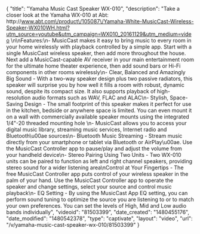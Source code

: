 {
    "title": "Yamaha Music Cast Speaker WX-010",
    "description": "Take a closer look at the Yamaha WX-010 at Abt: http:\/\/www.abt.com\/product\/105087\/Yamaha-White-MusicCast-Wireless-Speaker-WX010WH.html?utm_source=youtube&utm_campaign=WX010_20161129&utm_medium=video \n\nFeatures:\n- MusicCast makes it easy to bring music to every room in your home wirelessly with playback controlled by a simple app. Start with a single MusicCast wireless speaker, then add more throughout the house. Next add a MusicCast-capable AV receiver in your main entertainment room for the ultimate home theater experience, then add sound bars or Hi-Fi components in other rooms wirelessly\n- Clear, Balanced and Amazingly Big Sound - With a two-way speaker design plus two passive radiators, this speaker will surprise you by how well it fills a room with robust, dynamic sound, despite its compact size. It also supports playback of high-resolution audio formats such as WAV, FLAC and ALAC\n- Stylish, Space-Saving Design - The small footprint of this speaker makes it perfect for use in the kitchen, bedside or anywhere space is limited. You can even mount it on a wall with commercially available speaker mounts using the integrated 1\/4\"-20 threaded mounting hole \n- MusicCast allows you to access your digital music library, streaming music services, Internet radio and Bluetooth\u00ae sources\n- Bluetooth Music Streaming - Stream music directly from your smartphone or tablet via Bluetooth or AirPlay\u00ae. Use the MusicCast Controller app to pause\/play and adjust the volume from your handheld device\n- Stereo Pairing Using Two Units - Two WX-010 units can be paired to function as left and right channel speakers, providing stereo sound for a wider listening area\nControl at Your Fingertips - The free MusicCast Controller app puts control of your wireless speaker in the palm of your hand. Use the MusicCast Controller app to operate the speaker and change settings, select your source and control music playback\n- EQ Setting - By using the MusicCast App EQ setting, you can perform sound tuning to optimize the source you are listening to or to match your own preferences. You can set the levels of High, Mid and Low audio bands individually",
    "videoid": "81503399",
    "date_created": "1480455176",
    "date_modified": "1480542378",
    "type": "captivate",
    "layout": "video",
    "url": "\/v\/yamaha-music-cast-speaker-wx-010\/81503399"
}